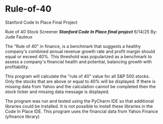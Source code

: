 # Rule-of-40
Stanford Code In Place Final Project

Rule of 40 Stock Screener
***Stanford Code In Place final project***
6/14/25
By: Jude Fauteux

The "Rule of 40" in finance, is a benchmark that suggests a healthy company's
combined annual revenue growth rate and profit margin should equal or exceed 40%.
This threshold was popularized as a benchmark to assess a company's financial health
and potential, balancing growth with profitability.

This program will calculate the "rule of 40" value for all S&P 500 stocks.
Only the stocks that are above or equal to 40% will be displayed.
If there is missing data from Yahoo and the calculation cannot be completed
then the stock ticker and missing data message is displayed.

The program was run and tested using the PyCharm IDE so that additional libraries
could be installed. It is not possible to install these libraries in the Code In Place IDE.
This program uses the financial data from Yahoo Finance (yfinance library)
